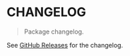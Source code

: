 # CHANGELOG

> Package changelog.

See [GitHub Releases](https://github.com/stdlib-js/datasets-standard-card-deck/releases) for the changelog.